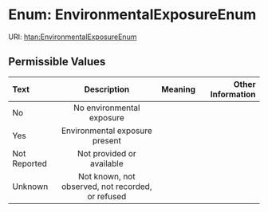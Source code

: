 
# Enum: EnvironmentalExposureEnum



URI: [htan:EnvironmentalExposureEnum](https://w3id.org/htan/EnvironmentalExposureEnum)


## Permissible Values

| Text | Description | Meaning | Other Information |
| :--- | :---: | :---: | ---: |
| No | No environmental exposure |  |  |
| Yes | Environmental exposure present |  |  |
| Not Reported | Not provided or available |  |  |
| Unknown | Not known, not observed, not recorded, or refused |  |  |

